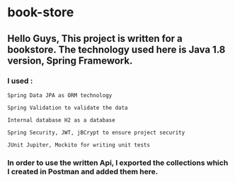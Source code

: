 # book-store

## Hello Guys, This project is written for a bookstore. The technology used here is Java 1.8 version, Spring Framework.

### I used :

    Spring Data JPA as ORM technology

    Spring Validation to validate the data
    
    Internal database H2 as a database
    
    Spring Security, JWT, jBCrypt to ensure project security
    
    JUnit Jupiter, Mockito for writing unit tests
    
### In order to use the written Api, I exported the collections which I created in Postman and added them here.
    


